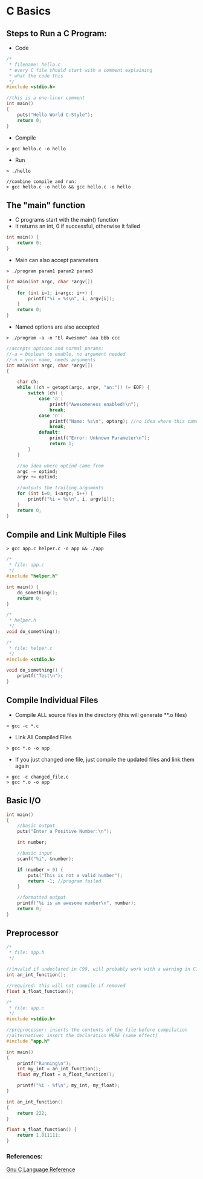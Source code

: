 # C Basics

## Steps to Run a C Program:
* Code
```c
/*
 * filename: hello.c
 * every C file should start with a comment explaining
 * what the code this
 */
#include <stdio.h>

//this is a one-liner comment
int main()
{
	puts("Hello World C-Style");
	return 0;
}
```
* Compile
```
> gcc hello.c -o hello
```
* Run
```
> ./hello

//combine compile and run:
> gcc hello.c -o hello && gcc hello.c -o hello
```

## The "main" function
* C programs start with the main() function
* It returns an int, 0 if successful, otherwise it failed
```c
int main() {
	return 0;
}
```
* Main can also accept parameters
```
> ./program param1 param2 param3
```
```c
int main(int argc, char *argv[]) 
{
	for (int i=1; i<argc; i++) {
		printf("%i = %s\n", i, argv[i]);
	}
	return 0;
}
```
* Named options are also accepted
```
> ./program -a -n "El Awesomo" aaa bbb ccc
```
```c
//accepts options and normal params:
//-a = boolean to enable, no argument needed
//-n = your name, needs arguments
int main(int argc, char *argv[]) 
{

	char ch;
	while ((ch = getopt(argc, argv, "an:")) != EOF) {
		switch (ch) {
			case 'a':
				printf("Awesomeness enabled!\n");
				break;
			case 'n':
				printf("Name: %s\n", optarg); //no idea where this came from
				break;
			default:
				printf("Error: Unknown Parameter\n");
				return 1;
		}
	}

	//no idea where optind came from
	argc -= optind;
	argv += optind;

	//outputs the trailing arguments
	for (int i=0; i<argc; i++) {
		printf("%i = %s\n", i, argv[i]);
	}
	return 0;
}
```

## Compile and Link Multiple Files
```
> gcc app.c helper.c -o app && ./app
```
```c
/*
 * file: app.c
 */
#include "helper.h"

int main() {
	do_something();
 	return 0;
}
```
```c
/*
 * helper.h
 */
void do_something();
```
```c
/*
 * file: helper.c
 */
#include <stdio.h>

void do_something() {
	printf("Test\n");
}
```

## Compile Individual Files
* Compile ALL source files in the directory (this will generate **.o files)
```
> gcc -c *.c
```
* Link All Compiled Files
```
> gcc *.o -o app 
```
* If you just changed one file, just compile the updated files and link them again
```
> gcc -c changed_file.c
> gcc *.o -o app 
```

## Basic I/O
```c
int main()
{
	//basic output
	puts("Enter a Positive Number:\n");

	int number;

	//basic input
	scanf("%i", &number);

	if (number < 0) {
		puts("This is not a valid number");
		return -1; //program failed
	}

	//formatted output
	printf("%i is an awesome number\n", number);
	return 0;
}
```

## Preprocessor
```c
/*
 * file: app.h
 */

//invalid if undeclared in C99, will probably work with a warning in C11 because int functions are implicit for undeclared functions
int an_int_function(); 

//required: this will not compile if removed
float a_float_function();
```
```c
/*
 * file: app.c
 */
#include <stdio.h>

//preprocessor: inserts the contents of the file before compilation
//alternative: insert the declaration HERE (same effect)
#include "app.h"

int main() 
{
	printf("Running\n");
	int my_int = an_int_function();
	float my_float = a_float_function();

	printf("%i - %f\n", my_int, my_float);
}

int an_int_function()
{
	return 222;
}

float a_float_function() {
	return 1.011111;
}
```

### References:
[Gnu C Language Reference](http://www.gnu.org/software/gnu-c-manual/gnu-c-manual.html)
